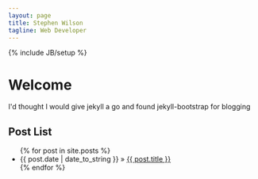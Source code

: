 ```yaml
---
layout: page
title: Stephen Wilson
tagline: Web Developer
---
```

{% include JB/setup %}

# Welcome

I'd thought I would give jekyll a go and found jekyll-bootstrap for blogging
    
## Post List

<ul class="posts">
  {% for post in site.posts %}
    <li><span>{{ post.date | date_to_string }}</span> &raquo; <a href="{{ BASE_PATH }}{{ post.url }}">{{ post.title }}</a></li>
  {% endfor %}
</ul>





